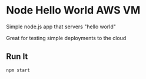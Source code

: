 # Node Hello World AWS VM

Simple node.js app that servers "hello world"

Great for testing simple deployments to the cloud

## Run It

`npm start`
